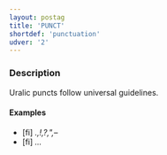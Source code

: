 ```yaml
---
layout: postag
title: 'PUNCT'
shortdef: 'punctuation'
udver: '2'
---
```


### Description

Uralic puncts follow universal guidelines.

#### Examples

* [fi] _.,!,?,",–_
* [fi] _..._

<!-- Interlanguage links updated Po lis 14 15:34:36 CET 2022 -->
